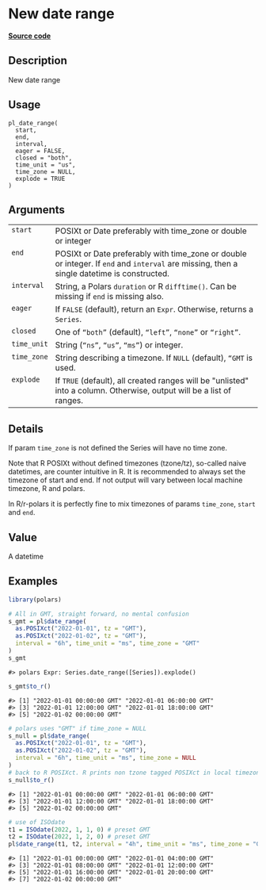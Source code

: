 
# New date range

[**Source code**](https://github.com/pola-rs/r-polars/tree/53c7d964901ed4a019998e89aff8c6d44691d793/R/functions__eager.R#L217)

## Description

New date range

## Usage

<pre><code class='language-R'>pl_date_range(
  start,
  end,
  interval,
  eager = FALSE,
  closed = "both",
  time_unit = "us",
  time_zone = NULL,
  explode = TRUE
)
</code></pre>

## Arguments

<table>
<tr>
<td style="white-space: nowrap; font-family: monospace; vertical-align: top">
<code id="pl_date_range_:_start">start</code>
</td>
<td>
POSIXt or Date preferably with time_zone or double or integer
</td>
</tr>
<tr>
<td style="white-space: nowrap; font-family: monospace; vertical-align: top">
<code id="pl_date_range_:_end">end</code>
</td>
<td>
POSIXt or Date preferably with time_zone or double or integer. If
<code>end</code> and <code>interval</code> are missing, then a single
datetime is constructed.
</td>
</tr>
<tr>
<td style="white-space: nowrap; font-family: monospace; vertical-align: top">
<code id="pl_date_range_:_interval">interval</code>
</td>
<td>
String, a Polars <code>duration</code> or R <code>difftime()</code>. Can
be missing if <code>end</code> is missing also.
</td>
</tr>
<tr>
<td style="white-space: nowrap; font-family: monospace; vertical-align: top">
<code id="pl_date_range_:_eager">eager</code>
</td>
<td>
If <code>FALSE</code> (default), return an <code>Expr</code>. Otherwise,
returns a <code>Series</code>.
</td>
</tr>
<tr>
<td style="white-space: nowrap; font-family: monospace; vertical-align: top">
<code id="pl_date_range_:_closed">closed</code>
</td>
<td>
One of <code>“both”</code> (default), <code>“left”</code>,
<code>“none”</code> or <code>“right”</code>.
</td>
</tr>
<tr>
<td style="white-space: nowrap; font-family: monospace; vertical-align: top">
<code id="pl_date_range_:_time_unit">time_unit</code>
</td>
<td>
String (<code>“ns”</code>, <code>“us”</code>, <code>“ms”</code>) or
integer.
</td>
</tr>
<tr>
<td style="white-space: nowrap; font-family: monospace; vertical-align: top">
<code id="pl_date_range_:_time_zone">time_zone</code>
</td>
<td>
String describing a timezone. If <code>NULL</code> (default),
<code style="white-space: pre;">“GMT</code> is used.
</td>
</tr>
<tr>
<td style="white-space: nowrap; font-family: monospace; vertical-align: top">
<code id="pl_date_range_:_explode">explode</code>
</td>
<td>
If <code>TRUE</code> (default), all created ranges will be "unlisted"
into a column. Otherwise, output will be a list of ranges.
</td>
</tr>
</table>

## Details

If param <code>time_zone</code> is not defined the Series will have no
time zone.

Note that R POSIXt without defined timezones (tzone/tz), so-called naive
datetimes, are counter intuitive in R. It is recommended to always set
the timezone of start and end. If not output will vary between local
machine timezone, R and polars.

In R/r-polars it is perfectly fine to mix timezones of params
<code>time_zone</code>, <code>start</code> and <code>end</code>.

## Value

A datetime

## Examples

``` r
library(polars)

# All in GMT, straight forward, no mental confusion
s_gmt = pl$date_range(
  as.POSIXct("2022-01-01", tz = "GMT"),
  as.POSIXct("2022-01-02", tz = "GMT"),
  interval = "6h", time_unit = "ms", time_zone = "GMT"
)
s_gmt
```

    #> polars Expr: Series.date_range([Series]).explode()

``` r
s_gmt$to_r()
```

    #> [1] "2022-01-01 00:00:00 GMT" "2022-01-01 06:00:00 GMT"
    #> [3] "2022-01-01 12:00:00 GMT" "2022-01-01 18:00:00 GMT"
    #> [5] "2022-01-02 00:00:00 GMT"

``` r
# polars uses "GMT" if time_zone = NULL
s_null = pl$date_range(
  as.POSIXct("2022-01-01", tz = "GMT"),
  as.POSIXct("2022-01-02", tz = "GMT"),
  interval = "6h", time_unit = "ms", time_zone = NULL
)
# back to R POSIXct. R prints non tzone tagged POSIXct in local timezone
s_null$to_r()
```

    #> [1] "2022-01-01 00:00:00 GMT" "2022-01-01 06:00:00 GMT"
    #> [3] "2022-01-01 12:00:00 GMT" "2022-01-01 18:00:00 GMT"
    #> [5] "2022-01-02 00:00:00 GMT"

``` r
# use of ISOdate
t1 = ISOdate(2022, 1, 1, 0) # preset GMT
t2 = ISOdate(2022, 1, 2, 0) # preset GMT
pl$date_range(t1, t2, interval = "4h", time_unit = "ms", time_zone = "GMT")$to_r()
```

    #> [1] "2022-01-01 00:00:00 GMT" "2022-01-01 04:00:00 GMT"
    #> [3] "2022-01-01 08:00:00 GMT" "2022-01-01 12:00:00 GMT"
    #> [5] "2022-01-01 16:00:00 GMT" "2022-01-01 20:00:00 GMT"
    #> [7] "2022-01-02 00:00:00 GMT"
